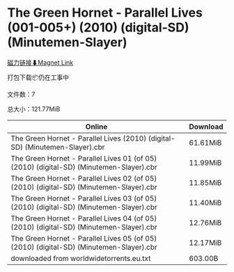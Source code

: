 # The Green Hornet - Parallel Lives (001-005+) (2010) (digital-SD) (Minutemen-Slayer)

[磁力链接⬇Magnet Link](magnet:?xt=urn:btih:2115b68eeef789ab11b45b6e6f56ea12cf1d1ed8&dn=The%20Green%20Hornet%20-%20Parallel%20Lives%20%28001-005%2B%29%20%282010%29%20%28digital-SD%29%20%28Minutemen-Slayer%29)

打包下载📦仍在工事中

文件数：7

总大小：121.77MiB

Online | Download
--- | ---
The Green Hornet - Parallel Lives (2010) (digital-SD) (Minutemen-Slayer).cbr | 61.61MiB
The Green Hornet - Parallel Lives 01 (of 05) (2010) (digital-SD) (Minutemen-Slayer).cbr | 11.99MiB
The Green Hornet - Parallel Lives 02 (of 05) (2010) (digital-SD) (Minutemen-Slayer).cbr | 11.85MiB
The Green Hornet - Parallel Lives 03 (of 05) (2010) (digital-SD) (Minutemen-Slayer).cbr | 11.40MiB
The Green Hornet - Parallel Lives 04 (of 05) (2010) (digital-SD) (Minutemen-Slayer).cbr | 12.76MiB
The Green Hornet - Parallel Lives 05 (of 05) (2010) (digital-SD) (Minutemen-Slayer).cbr | 12.17MiB
downloaded from worldwidetorrents.eu.txt | 603.00B